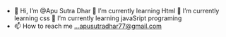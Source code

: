 - 👋 Hi, I’m @Apu Sutra Dhar
  🌱 I’m currently learning Html
  🌱 I’m currently learning css
  🌱 I’m currently learning javaSript programing
- 📫 How to reach me ...apusutradhar77@gmail.com 


<!---
apucsd/apucsd is a ✨ special ✨ repository because its `README.md` (this file) appears on your GitHub profile.
You can click the Preview link to take a look at your changes.
--->
